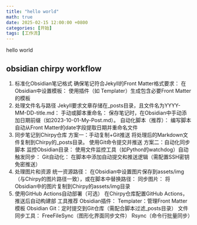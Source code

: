 ```yaml
---
title: "hello world"
math: true
date: 2025-02-15 12:00:00 +0800
categories: [开始]
tags: [工作流]
---
```

 hello world

## obsidian chirpy workflow

1. 标准化Obsidian笔记格式
确保笔记符合Jekyll的Front Matter格式要求：
在Obsidian中设置模板：
使用插件（如 Templater）生成包含必要Front Matter的模板
2. 处理文件名与路径
Jekyll要求文章存储在_posts目录，且文件名为YYYY-MM-DD-title.md：
手动或脚本重命名：
保存笔记时，在Obsidian中手动添加日期前缀（如2023-10-01-My-Post.md）。
自动化脚本（推荐）：
编写脚本自动从Front Matter的date字段提取日期并重命名文件
3. 同步笔记到Chirpy仓库
方案一：手动复制+Git推送
将处理后的Markdown文件复制到Chirpy的_posts目录。
使用Git命令提交并推送
方案二：自动化同步脚本
监控Obsidian目录：
使用文件监控工具（如Python的watchdog）自动触发同步：
Git自动化：
在脚本中添加自动提交和推送逻辑（需配置SSH密钥免密推送）
4. 处理图片和资源
统一资源路径：
在Obsidian中设置图片保存到assets/img（与Chirpy的图片路径一致），或在脚本中替换路径：
同步图片：
将Obsidian中的图片复制到Chirpy的assets/img目录
5. 使用GitHub Actions自动部署（可选）
在Chirpy仓库配置GitHub Actions，推送后自动构建部
工具推荐
Obsidian插件：
Templater：管理Front Matter模板
Obsidian Git：定时提交到Git仓库（需配合脚本过滤_posts目录）
文件同步工具：
FreeFileSync（图形化界面同步文件）
Rsync（命令行批量同步）
